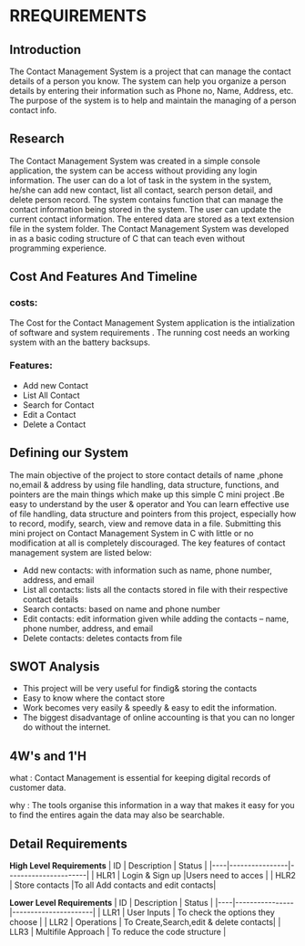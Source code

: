 # RREQUIREMENTS
 ## Introduction
 The Contact Management System is a project that can manage the contact details of a person you know. The system can help you organize a person details by entering their information such as Phone no, Name, Address, etc. The purpose of the system is to help and maintain the managing of a person contact info.
 ## Research
 The Contact Management System was created in a simple console application, the system can be access without providing any login information. The user can do a lot of task in the system in the system, he/she can add new contact, list all contact, search person detail, and delete person record. The system contains function that can manage the contact information being stored in the system. The user can update the current contact information. The entered data are stored as a text extension file in the system folder. The Contact Management System was developed in as a basic coding structure of C that can teach even without programming experience.
 ## Cost And Features And Timeline
 ### costs:
 The Cost for the Contact Management System application is the intialization of software and system requirements . The running cost needs an working system with an the battery backsups. 
 ### Features:
 - Add new Contact
 - List All Contact
 - Search for Contact
 - Edit a Contact
 - Delete a Contact
## Defining our System
   The main objective of the project to store contact details of name ,phone no,email & address by using file handling, data structure, functions, and pointers are the main things which make up this simple C mini project .Be easy to understand by the user & operator and You can learn effective use of file handling, data structure and pointers from this project, especially how to record, modify, search, view and remove data in a file. Submitting this mini project on Contact Management System in C with little or no modification at all is completely discouraged.
The key features of contact management system are listed below:
- Add new contacts: with information such as name, phone number, address, and email
 - List all contacts: lists all the contacts stored in file with their respective contact details
 - Search contacts: based on name and phone number
 - Edit contacts: edit information given while adding the contacts – name, phone      number, address, and email
 - Delete contacts: deletes contacts from file
 ## SWOT Analysis
 - This project will be very useful for findig& storing the contacts
 - Easy to know where the contact store
 - Work becomes very easily & speedly & easy to edit the information.
 - The biggest disadvantage of online accounting is that you can no longer do without the internet. 
 ## 4W's and 1'H
what : Contact Management is essential for keeping digital records of customer data.

why : The tools organise this information in a way that makes it easy for you to find the entires again the data may also be searchable.




## Detail Requirements
__High Level Requirements__
| ID |   Description  |             Status   |
|----|----------------|----------------------|
| HLR1 | Login & Sign up |Users need to acces |
| HLR2  | Store contacts |To  all Add contacts and edit contacts|

__Lower Level Requirements__
| ID |   Description  |             Status   |
|----|----------------|----------------------|
| LLR1 | User Inputs | To check the options they choose |
| LLR2  | Operations | To Create,Search,edit & delete contacts|
| LLR3  | Multifile Approach | To reduce the code structure |





